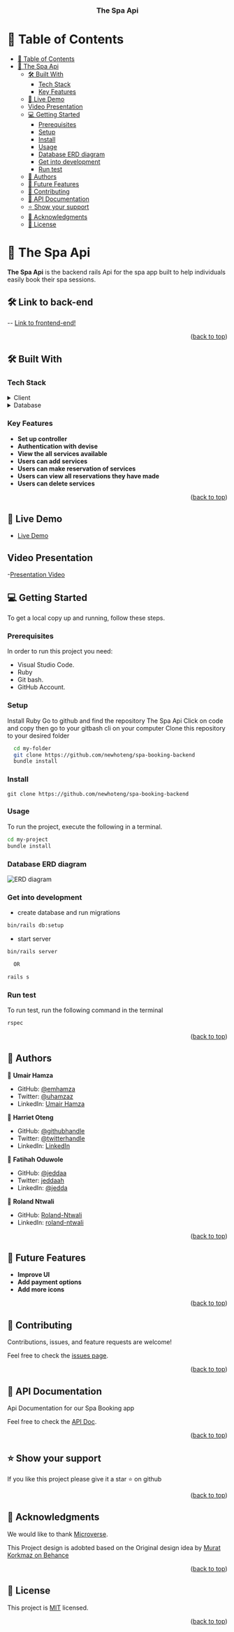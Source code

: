 <a name="readme-top"></a>

<div align="center">

  <h3><b>The Spa Api</b></h3>

</div>

<!-- TABLE OF CONTENTS -->

# 📗 Table of Contents

- [📗 Table of Contents](#-table-of-contents)
- [📖 The Spa Api ](#-the-spa-api-)
  - [🛠 Built With ](#-built-with-)
    - [Tech Stack ](#tech-stack-)
    - [Key Features ](#key-features-)
  - [🚀 Live Demo ](#-live-demo-)
  - [Video Presentation ](#video-presentation-)
  - [💻 Getting Started ](#-getting-started-)
    - [Prerequisites](#prerequisites)
    - [Setup](#setup)
    - [Install](#install)
    - [Usage](#usage)
    - [Database ERD diagram](#database-erd-diagram)
    - [Get into development](#get-into-development)
    - [Run test](#run-test)
  - [👥 Authors ](#-authors-)
  - [🔭 Future Features ](#-future-features-)
  - [🤝 Contributing ](#-contributing-)
  - [🤝 API Documentation ](#-apiDoc-)
  - [⭐️ Show your support ](#️-show-your-support-)
  - [🙏 Acknowledgments ](#-acknowledgments-)
  - [📝 License ](#-license-)

<!-- PROJECT DESCRIPTION -->

# 📖 The Spa Api <a name="about-project"></a>

**The Spa Api** is the backend rails Api for the spa app built to help individuals easily book their spa sessions.

## 🛠 Link to back-end <a name="link-frontend"></a>

-- [Link to frontend-end!](https://github.com/newhoteng/spa-booking-frontend)

<p align="right">(<a href="#readme-top">back to top</a>)</p>

## 🛠 Built With <a name="built-with"></a>

### Tech Stack <a name="tech-stack"></a>

<details>
<summary>Client</summary>
  <ul>
    <li><a href="https://www.ruby-lang.org/en/">Rails</a></li>
  </ul>
</details>

<details>
<summary>Database</summary>
  <ul>
    <li><a href="https://www.postgres.com">Postgres</a></li>
  </ul>
</details>

<!-- Features -->

### Key Features <a name="key-features"></a>

- **Set up controller**
- **Authentication with devise**
- **View the all services available**
- **Users can add services**
- **Users can make reservation of services**
- **Users can view all reservations they have made**
- **Users can delete services**

<p align="right">(<a href="#readme-top">back to top</a>)</p>

<!-- LIVE DEMO -->

## 🚀 Live Demo <a name="live-demo"></a>

- [Live Demo]()

<!-- Presentation -->

## Video Presentation <a name="video"></a>

-[Presentation Video]()

<!-- GETTING STARTED -->

## 💻 Getting Started <a name="getting-started"></a>

To get a local copy up and running, follow these steps.

### Prerequisites

In order to run this project you need:

- Visual Studio Code.
- Ruby
- Git bash.
- GitHub Account.

### Setup

Install Ruby
Go to github and find the repository The Spa Api
Click on code and copy then go to your gitbash cli on your computer Clone this repository to your desired folder

```sh
  cd my-folder
  git clone https://github.com/newhoteng/spa-booking-backend
  bundle install

```

### Install

```
git clone https://github.com/newhoteng/spa-booking-backend
```

### Usage

To run the project, execute the following in a terminal.

```sh
cd my-project
bundle install

```
### Database ERD diagram
![ERD diagram](images/ERD%20diagram.jpg)

### Get into development

- create database and run migrations

```sh
bin/rails db:setup

```

- start server

```sh
bin/rails server

  OR

rails s
```

### Run test

To run test, run the following command in the terminal

```sh
rspec

```

<p align="right">(<a href="#readme-top">back to top</a>)</p>

## 👥 Authors <a name="authors"></a>

👤 **Umair Hamza**

- GitHub: [@emhamza](https://github.com/emhamza)
- Twitter: [@uhamzaz](https://twitter.com/uhamzaz)
- LinkedIn: [Umair Hamza](https://www.linkedin.com/in/umair-hamza-a8262b261/)

👤 **Harriet Oteng**

- GitHub: [@githubhandle](https://github.com/newhoteng)
- Twitter: [@twitterhandle](https://twitter.com/HarrietOteng1)
- LinkedIn: [LinkedIn](https://www.linkedin.com/in/harriet-oteng/)

👤 **Fatihah Oduwole**

- GitHub: [@jeddaa](https://github.com/jeddaa)
- Twitter: [jeddaah](https://twitter.com/_jeddaah)
- LinkedIn: [@jedda](https://linkedin.com/in/fatihahoduwole)

👤 **Roland Ntwali**

- GitHub: [Roland-Ntwali](https://github.com/Roland-Ntwali)
- LinkedIn: [roland-ntwali](https://www.linkedin.com/in/roland-ntwali/)

<p align="right">(<a href="#readme-top">back to top</a>)</p>

<!-- FUTURE FEATURES -->

## 🔭 Future Features <a name="future-features"></a>

- **Improve UI**
- **Add payment options**
- **Add more icons**

<p align="right">(<a href="#readme-top">back to top</a>)</p>

<!-- CONTRIBUTING -->

## 🤝 Contributing <a name="contributing"></a>

Contributions, issues, and feature requests are welcome!

Feel free to check the [issues page](https://github.com/newhoteng/spa-booking-backend/issues).

<p align="right">(<a href="#readme-top">back to top</a>)</p>

## 🤝 API Documentation <a name="apiDoc"></a>

Api Documentation for our Spa Booking app

Feel free to check the [API Doc](http://127.0.0.1:3001/api-docs/index.html).

<p align="right">(<a href="#readme-top">back to top</a>)</p>

<!-- SUPPORT -->

## ⭐️ Show your support <a name="support"></a>

If you like this project please give it a star ⭐️ on github

<p align="right">(<a href="#readme-top">back to top</a>)</p>

<!-- ACKNOWLEDGEMENTS -->

## 🙏 Acknowledgments <a name="acknowledgements"></a>

We would like to thank [Microverse](https://bit.ly/MicroverseTN).

This Project design is adobted based on the Original design idea by [Murat Korkmaz on Behance](https://www.behance.net/gallery/26425031/Vespa-Responsive-Redesign)

<p align="right">(<a href="#readme-top">back to top</a>)</p>

<!-- LICENSE -->

## 📝 License <a name="license"></a>

This project is [MIT](/LICENSE) licensed.

<p align="right">(<a href="#readme-top">back to top</a>)</p>
